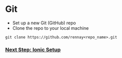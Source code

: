 # Git
* Set up a new Git (GitHub) repo
* Clone the repo to your local machine

```
git clone https://github.com/rennay<repo_name>.git
```
### [Next Step: Ionic Setup](ionic_setup.md)
